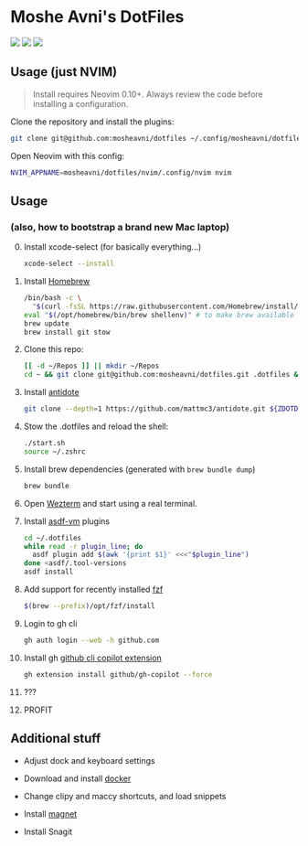 # Moshe Avni's DotFiles

<a href="https://dotfyle.com/mosheavni/dotfiles-nvim-config-nvim"><img src="https://dotfyle.com/mosheavni/dotfiles-nvim-config-nvim/badges/plugins?style=flat" /></a>
<a href="https://dotfyle.com/mosheavni/dotfiles-nvim-config-nvim"><img src="https://dotfyle.com/mosheavni/dotfiles-nvim-config-nvim/badges/leaderkey?style=flat" /></a>
<a href="https://dotfyle.com/mosheavni/dotfiles-nvim-config-nvim"><img src="https://dotfyle.com/mosheavni/dotfiles-nvim-config-nvim/badges/plugin-manager?style=flat" /></a>

## Usage (just NVIM)

 > Install requires Neovim 0.10+. Always review the code before installing a configuration.

Clone the repository and install the plugins:

```sh
git clone git@github.com:mosheavni/dotfiles ~/.config/mosheavni/dotfiles
```

Open Neovim with this config:

```sh
NVIM_APPNAME=mosheavni/dotfiles/nvim/.config/nvim nvim
```

## Usage

### (also, how to bootstrap a brand new Mac laptop)

0. Install xcode-select (for basically everything…)

   ```bash
   xcode-select --install
   ```

1. Install [Homebrew](https://brew.sh/)

   ```bash
   /bin/bash -c \
     "$(curl -fsSL https://raw.githubusercontent.com/Homebrew/install/master/install.sh)"
   eval "$(/opt/homebrew/bin/brew shellenv)" # to make brew available before we load `~/.zshrc` that has "$PATH"
   brew update
   brew install git stow
   ```

2. Clone this repo:

   ```bash
   [[ -d ~/Repos ]] || mkdir ~/Repos
   cd ~ && git clone git@github.com:mosheavni/dotfiles.git .dotfiles && cd .dotfiles
   ```

3. Install [antidote](https://antidote.sh/)

   ```bash
   git clone --depth=1 https://github.com/mattmc3/antidote.git ${ZDOTDIR:-~}/.antidote
   ```

4. Stow the .dotfiles and reload the shell:

   ```bash
   ./start.sh
   source ~/.zshrc
   ```

5. Install brew dependencies (generated with `brew bundle dump`)

   ```bash
   brew bundle
   ```

6. Open [Wezterm](https://wezfurlong.org/wezterm/index.html) and start using a real terminal.

7. Install [asdf-vm](https://asdf-vm.com/guide/getting-started.html) plugins

   ```bash
   cd ~/.dotfiles
   while read -r plugin_line; do
     asdf plugin add $(awk '{print $1}' <<<"$plugin_line")
   done <asdf/.tool-versions
   asdf install
   ```

8. Add support for recently installed [fzf](https://github.com/junegunn/fzf)

    ```bash
    $(brew --prefix)/opt/fzf/install
    ```

9. Login to gh cli

    ```bash
    gh auth login --web -h github.com
    ```

10. Install gh [github cli copilot extension](https://github.com/github/gh-copilot)

    ```bash
    gh extension install github/gh-copilot --force
    ```

11. ???

12. PROFIT

## Additional stuff

- Adjust dock and keyboard settings

- Download and install [docker](https://www.docker.com/products/docker-desktop)

- Change clipy and maccy shortcuts, and load snippets

- Install [magnet](https://apps.apple.com/us/app/magnet/id441258766?mt=12)

- Install Snagit
